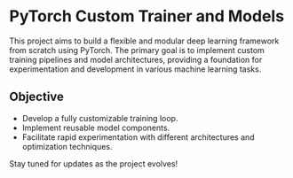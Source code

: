 # PyTorch Custom Trainer and Models

This project aims to build a flexible and modular deep learning framework from scratch using PyTorch. The primary goal is to implement custom training pipelines and model architectures, providing a foundation for experimentation and development in various machine learning tasks.

## Objective

- Develop a fully customizable training loop.
- Implement reusable model components.
- Facilitate rapid experimentation with different architectures and optimization techniques.

Stay tuned for updates as the project evolves!